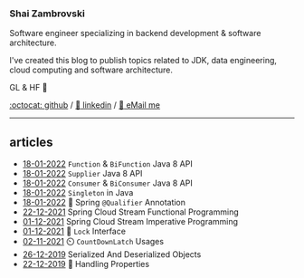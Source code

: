 ### Shai Zambrovski 
Software engineer specializing in backend development & software architecture.

I've created this blog to publish topics related to JDK, data engineering, cloud computing and software architecture.

GL & HF 🚀

[:octocat: github](https://github.com/shaikezam/) / [:dolls: linkedin](https://www.linkedin.com/in/shai-zambrovski-112505a5/) / [:email: eMail me](mailto:shaike.zam@gmail.com)

------------
## articles
- [18-01-2022](article/function_bifunction "Function & BiFunction Java 8 API") `Function` & `BiFunction` Java 8 API
- [18-01-2022](article/supplier "Supplier Java 8 API") `Supplier` Java 8 API
- [18-01-2022](article/consumer_biconsumer "Consumer & BiConsumer Java 8 API") `Consumer` & `BiConsumer` Java 8 API
- [18-01-2022](article/java_singleton "Singleton in Java") `Singleton` in Java
- [18-01-2022](article/spring_qualifier "Spring @Qualifier Annotation") :flashlight: Spring `@Qualifier` Annotation
- [22-12-2021](article/spring_cloud_stream_functional "Spring Cloud Stream Functional Programming") Spring Cloud Stream Functional Programming
- [01-12-2021](article/spring_cloud_stream_imperative "Spring Cloud Stream Imperative Programming") Spring Cloud Stream Imperative Programming
- [01-12-2021](article/lock "Lock Interface") :key: `Lock` Interface
- [02-11-2021](article/countdownlatch "CountDownLatch usages") :timer_clock: `CountDownLatch` Usages
- [26-12-2019](article/serialized_and_deserialized_objects "Serialized And Deserialized Objects") Serialized And Deserialized Objects
- [22-12-2019](article/handling_properties "Handling Properties") :briefcase: Handling Properties
